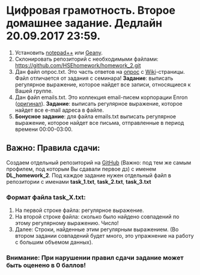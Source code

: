 # Цифровая грамотность. Второе домашнее задание. Дедлайн 20.09.2017 23:59.
1. Установить [notepad++](https://notepad-plus-plus.org/) или [Geany](https://www.geany.org/).
2. Склонировать репозиторий с необходимыми файлами: https://github.com/HSEhomework/homework_2.git
2. Дан файл опрос.txt. Это часть ответов на [опрос](https://docs.google.com/forms/d/e/1FAIpQLSfpxfbIcvC3vLfVvRlmfoysZmR-COSlbGulmzrAFVz3EmoO0g/viewform) с [Wiki](http://wiki.cs.hse.ru/Цифровая_грамотность)-страницы. Файл отличается от задания с семинара! **Задание**: выписать регулярное выражение, которое найдет все записи, относящиеся к Вашей группе. 
3. Дан файл emails.txt. Это коллекция email-писем корпорации Enron ([оригинал](https://www.kaggle.com/wcukierski/enron-email-dataset#_=_)). **Задание**: выписать регулярное выражение, которое найдет все e-mail адреса в файле.
4. **Бонусное задание**: для файла emails.txt выписать регулярное выражение, которое найдет все письма, отправленные в период времени 00:00-03:00.

## Важно: Правила сдачи:
Создаем отдельный репозиторий на [GitHub](https://github.com/) (Важно: под тем же самым профилем, под которым Вы сдавали первое дз) с именем **DL_homework_2**. Под каждое задание нужен отдельный файл в репозитории с именами **task_1.txt**, **task_2.txt**, **task_3.txt**
### Формат файла task_X.txt:
1. На первой строке файла: регулярное выражение.
2. На второй строке файла: сколько было найдено совпадений по этому регулярному выражению. Число!
3. Далее: Строки, найденные этим регулярным выражением. (Во втором задании совпадений будет много, это упражнение на работу с большим объемом данных).

### Внимание: При нарушении правил сдачи задание может быть оценено в 0 баллов!
